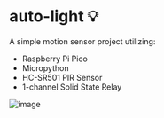 # auto-light 💡

A simple motion sensor project utilizing:

- Raspberry Pi Pico
- Micropython
- HC-SR501 PIR Sensor
- 1-channel Solid State Relay


![image](https://user-images.githubusercontent.com/17518047/218809702-fc8429e5-afc0-458f-bbba-f4b6b0ca7b80.png)
